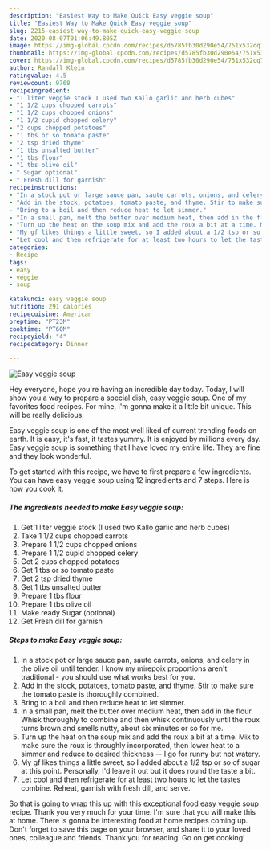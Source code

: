 ```yaml
---
description: "Easiest Way to Make Quick Easy veggie soup"
title: "Easiest Way to Make Quick Easy veggie soup"
slug: 2215-easiest-way-to-make-quick-easy-veggie-soup
date: 2020-08-07T01:06:49.805Z
image: https://img-global.cpcdn.com/recipes/d5785fb30d290e54/751x532cq70/easy-veggie-soup-recipe-main-photo.jpg
thumbnail: https://img-global.cpcdn.com/recipes/d5785fb30d290e54/751x532cq70/easy-veggie-soup-recipe-main-photo.jpg
cover: https://img-global.cpcdn.com/recipes/d5785fb30d290e54/751x532cq70/easy-veggie-soup-recipe-main-photo.jpg
author: Randall Klein
ratingvalue: 4.5
reviewcount: 9768
recipeingredient:
- "1 liter veggie stock I used two Kallo garlic and herb cubes"
- "1 1/2 cups chopped carrots"
- "1 1/2 cups chopped onions"
- "1 1/2 cupid chopped celery"
- "2 cups chopped potatoes"
- "1 tbs or so tomato paste"
- "2 tsp dried thyme"
- "1 tbs unsalted butter"
- "1 tbs flour"
- "1 tbs olive oil"
- " Sugar optional"
- " Fresh dill for garnish"
recipeinstructions:
- "In a stock pot or large sauce pan, saute carrots, onions, and celery in the olive oil until tender. I know my mirepoix proportions aren&#39;t traditional - you should use what works best for you."
- "Add in the stock, potatoes, tomato paste, and thyme. Stir to make sure the tomato paste is thoroughly combined."
- "Bring to a boil and then reduce heat to let simmer."
- "In a small pan, melt the butter over medium heat, then add in the flour. Whisk thoroughly to combine and then whisk continuously until the roux turns brown and smells nutty, about six minutes or so for me."
- "Turn up the heat on the soup mix and add the roux a bit at a time. Mix to make sure the roux is throughly incorporated, then lower heat to a simmer and reduce to desired thickness -- I go for runny but not watery."
- "My gf likes things a little sweet, so I added about a 1/2 tsp or so of sugar at this point. Personally, I&#39;d leave it out but it does round the taste a bit."
- "Let cool and then refrigerate for at least two hours to let the tastes combine. Reheat, garnish with fresh dill, and serve."
categories:
- Recipe
tags:
- easy
- veggie
- soup

katakunci: easy veggie soup 
nutrition: 291 calories
recipecuisine: American
preptime: "PT23M"
cooktime: "PT60M"
recipeyield: "4"
recipecategory: Dinner

---
```



![Easy veggie soup](https://img-global.cpcdn.com/recipes/d5785fb30d290e54/751x532cq70/easy-veggie-soup-recipe-main-photo.jpg)

Hey everyone, hope you're having an incredible day today. Today, I will show you a way to prepare a special dish, easy veggie soup. One of my favorites food recipes. For mine, I'm gonna make it a little bit unique. This will be really delicious.

Easy veggie soup is one of the most well liked of current trending foods on earth. It is easy, it's fast, it tastes yummy. It is enjoyed by millions every day. Easy veggie soup is something that I have loved my entire life. They are fine and they look wonderful.




To get started with this recipe, we have to first prepare a few ingredients. You can have easy veggie soup using 12 ingredients and 7 steps. Here is how you cook it.

<!--inarticleads1-->

##### The ingredients needed to make Easy veggie soup:

1. Get 1 liter veggie stock (I used two Kallo garlic and herb cubes)
1. Take 1 1/2 cups chopped carrots
1. Prepare 1 1/2 cups chopped onions
1. Prepare 1 1/2 cupid chopped celery
1. Get 2 cups chopped potatoes
1. Get 1 tbs or so tomato paste
1. Get 2 tsp dried thyme
1. Get 1 tbs unsalted butter
1. Prepare 1 tbs flour
1. Prepare 1 tbs olive oil
1. Make ready  Sugar (optional)
1. Get  Fresh dill for garnish




<!--inarticleads2-->

##### Steps to make Easy veggie soup:

1. In a stock pot or large sauce pan, saute carrots, onions, and celery in the olive oil until tender. I know my mirepoix proportions aren&#39;t traditional - you should use what works best for you.
1. Add in the stock, potatoes, tomato paste, and thyme. Stir to make sure the tomato paste is thoroughly combined.
1. Bring to a boil and then reduce heat to let simmer.
1. In a small pan, melt the butter over medium heat, then add in the flour. Whisk thoroughly to combine and then whisk continuously until the roux turns brown and smells nutty, about six minutes or so for me.
1. Turn up the heat on the soup mix and add the roux a bit at a time. Mix to make sure the roux is throughly incorporated, then lower heat to a simmer and reduce to desired thickness -- I go for runny but not watery.
1. My gf likes things a little sweet, so I added about a 1/2 tsp or so of sugar at this point. Personally, I&#39;d leave it out but it does round the taste a bit.
1. Let cool and then refrigerate for at least two hours to let the tastes combine. Reheat, garnish with fresh dill, and serve.




So that is going to wrap this up with this exceptional food easy veggie soup recipe. Thank you very much for your time. I'm sure that you will make this at home. There is gonna be interesting food at home recipes coming up. Don't forget to save this page on your browser, and share it to your loved ones, colleague and friends. Thank you for reading. Go on get cooking!
